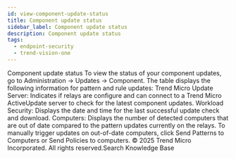 ```yaml
---
id: view-component-update-status
title: Component update status
sidebar_label: Component update status
description: Component update status
tags:
  - endpoint-security
  - trend-vision-one
---
```


 Component update status To view the status of your component updates, go to Administration → Updates → Component. The table displays the following information for pattern and rule updates: Trend Micro Update Server: Indicates if relays are configure and can connect to a Trend Micro ActiveUpdate server to check for the latest component updates. Workload Security: Displays the date and time for the last successful update check and download. Computers: Displays the number of detected computers that are out of date compared to the pattern updates currently on the relays. To manually trigger updates on out-of-date computers, click Send Patterns to Computers or Send Policies to computers. © 2025 Trend Micro Incorporated. All rights reserved.Search Knowledge Base